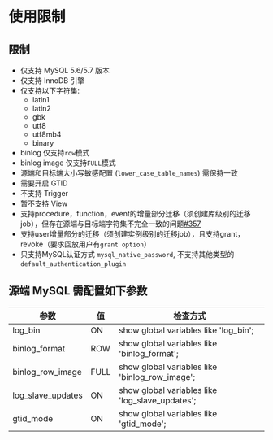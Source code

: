 # 使用限制

## 限制

- 仅支持 MySQL 5.6/5.7 版本
- 仅支持 InnoDB 引擎
- 仅支持以下字符集:
	- latin1
	- latin2
	- gbk
	- utf8
	- utf8mb4
	- binary
- binlog 仅支持`row`模式
- binlog image 仅支持`FULL`模式
- 源端和目标端大小写敏感配置 (`lower_case_table_names`) 需保持一致 
- 需要开启 GTID
- 不支持 Trigger
- 暂不支持 View
- 支持procedure，function，event的增量部分迁移（须创建库级别的迁移job），但存在源端与目标端字符集不完全一致的问题[#357](https://github.com/actiontech/dtle/issues/357)
- 支持user增量部分的迁移（须创建实例级别的迁移job），且支持grant，revoke（要求回放用户有`grant option`）
- 只支持MySQL认证方式 `mysql_native_password`, 不支持其他类型的`default_authentication_plugin`


## 源端 MySQL 需配置如下参数

| 参数  | 值 | 检查方式 | 
| ------------- | ------------- | ------------- | 
| log_bin | ON | show global variables like 'log_bin'; |
| binlog_format | ROW | show global variables like 'binlog_format'; |
| binlog_row_image | FULL | show global variables like 'binlog_row_image'; |
| log_slave_updates | ON | show global variables like 'log_slave_updates'; |
| gtid_mode | ON | show global variables like 'gtid_mode'; |
